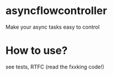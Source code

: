 # asyncflowcontroller
Make your async tasks easy to control


# How to use?

see tests, RTFC (read the fxxking code!)